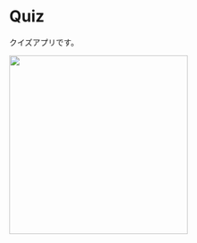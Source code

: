 # Quiz

クイズアプリです。  

<img src="https://user-images.githubusercontent.com/90235702/184714566-de4572bc-e12d-4654-a8fc-70a0211ecf87.png" width="320">

